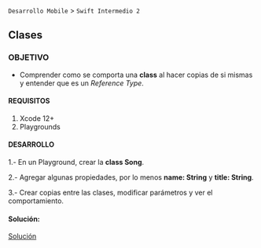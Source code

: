 `Desarrollo Mobile` > `Swift Intermedio 2`

## Clases

### OBJETIVO

- Comprender como se comporta una **class** al hacer copias de si mismas y entender que es un _Reference Type_.

#### REQUISITOS

1. Xcode 12+
2. Playgrounds

#### DESARROLLO

1.- En un Playground, crear la **class Song**.

2.- Agregar algunas propiedades, por lo menos **name: String** y **title: String**.

3.- Crear copias entre las clases, modificar parámetros y ver el comportamiento.

#### Solución:
[Solución](SongClass.playground/Contents.swift)